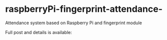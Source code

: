 # raspberryPi-fingerprint-attendance-
Attendance system based on Raspberry Pi and fingerprint module

Full post and details is available: 
